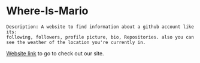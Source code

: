 # Where-Is-Mario

    Description: A website to find information about a github account like its:
    following, followers, profile picture, bio, Repositories. also you can see the weather of the location you're currently in.

[Website link](https://webahead12.github.io/Where-Is-Mario/) to go to check out our site.
